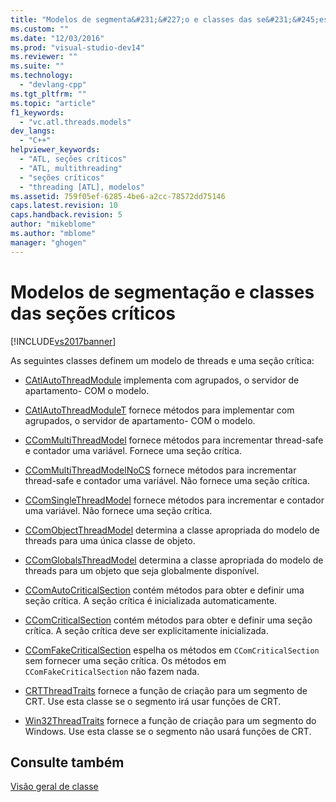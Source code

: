 ```yaml
---
title: "Modelos de segmenta&#231;&#227;o e classes das se&#231;&#245;es cr&#237;ticos | Microsoft Docs"
ms.custom: ""
ms.date: "12/03/2016"
ms.prod: "visual-studio-dev14"
ms.reviewer: ""
ms.suite: ""
ms.technology: 
  - "devlang-cpp"
ms.tgt_pltfrm: ""
ms.topic: "article"
f1_keywords: 
  - "vc.atl.threads.models"
dev_langs: 
  - "C++"
helpviewer_keywords: 
  - "ATL, seções críticos"
  - "ATL, multithreading"
  - "seções críticos"
  - "threading [ATL], modelos"
ms.assetid: 759f05ef-6285-4be6-a2cc-78572dd75146
caps.latest.revision: 10
caps.handback.revision: 5
author: "mikeblome"
ms.author: "mblome"
manager: "ghogen"
---
```

# Modelos de segmenta&#231;&#227;o e classes das se&#231;&#245;es cr&#237;ticos
[!INCLUDE[vs2017banner](../assembler/inline/includes/vs2017banner.md)]

As seguintes classes definem um modelo de threads e uma seção crítica:  
  
-   [CAtlAutoThreadModule](../atl/reference/catlautothreadmodule-class.md) implementa com agrupados, o servidor de apartamento\- COM o modelo.  
  
-   [CAtlAutoThreadModuleT](../atl/reference/catlautothreadmodulet-class.md) fornece métodos para implementar com agrupados, o servidor de apartamento\- COM o modelo.  
  
-   [CComMultiThreadModel](../atl/reference/ccommultithreadmodel-class.md) fornece métodos para incrementar thread\-safe e contador uma variável.  Fornece uma seção crítica.  
  
-   [CComMultiThreadModelNoCS](../Topic/CComMultiThreadModelNoCS%20Class.md) fornece métodos para incrementar thread\-safe e contador uma variável.  Não fornece uma seção crítica.  
  
-   [CComSingleThreadModel](../atl/reference/ccomsinglethreadmodel-class.md) fornece métodos para incrementar e contador uma variável.  Não fornece uma seção crítica.  
  
-   [CComObjectThreadModel](../Topic/CComObjectThreadModel.md) determina a classe apropriada do modelo de threads para uma única classe de objeto.  
  
-   [CComGlobalsThreadModel](../Topic/CComGlobalsThreadModel.md) determina a classe apropriada do modelo de threads para um objeto que seja globalmente disponível.  
  
-   [CComAutoCriticalSection](../atl/reference/ccomautocriticalsection-class.md) contém métodos para obter e definir uma seção crítica.  A seção crítica é inicializada automaticamente.  
  
-   [CComCriticalSection](../Topic/CComCriticalSection%20Class.md) contém métodos para obter e definir uma seção crítica.  A seção crítica deve ser explicitamente inicializada.  
  
-   [CComFakeCriticalSection](../atl/reference/ccomfakecriticalsection-class.md) espelha os métodos em `CComCriticalSection` sem fornecer uma seção crítica.  Os métodos em `CComFakeCriticalSection` não fazem nada.  
  
-   [CRTThreadTraits](../Topic/CRTThreadTraits%20Class.md) fornece a função de criação para um segmento de CRT.  Use esta classe se o segmento irá usar funções de CRT.  
  
-   [Win32ThreadTraits](../Topic/Win32ThreadTraits%20Class.md) fornece a função de criação para um segmento do Windows.  Use esta classe se o segmento não usará funções de CRT.  
  
## Consulte também  
 [Visão geral de classe](../atl/atl-class-overview.md)